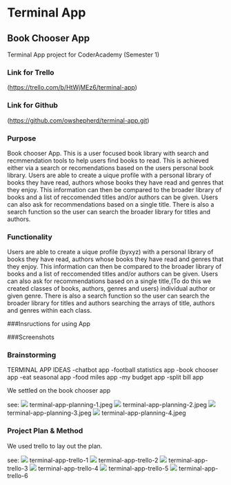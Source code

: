 # Terminal App
## Book Chooser App

Terminal App project for CoderAcademy (Semester 1)

### Link for Trello
(https://trello.com/b/HtWjMEz6/terminal-app)
### Link for Github
(https://github.com/owshepherd/terminal-app.git)

### Purpose
Book chooser App. This is a user focused book library with search and recmmendation tools to help users find books to read. This is achieved either via a search or recomendations based on the users personal book library. Users are able to create a uique profile with a personal library of books they have read, authors whose books they have read and genres that they enjoy. This information can then be compared to the broader library of books and a list of reccomended titles and/or authors can be given. Users can also ask for recommendations based on a single title. There is also a search function so the user can search the broader library for titles and authors.

### Functionality
Users are able to create a uique profile (byxyz) with a personal library of books they have read, authors whose books they have read and genres that they enjoy. This information can then be compared to the broader library of books and a list of reccomended titles and/or authors can be given. Users can also ask for recommendations based on a single title,(To do this we created classes of books, authors, genres and users) individual author or given genre. There is also a search function so the user can search the broader library for titles and authors searching the arrays of title, authors and genres within each class.

###Insructions for using App

###Screenshots

### Brainstorming
TERMINAL APP IDEAS
-chatbot app
-football statistics app
-book chooser app
-eat seasonal app
-food miles app
-my budget app
-split bill app

We settled on the book chooser app

see: 
![](https://github.com/owshepherd/terminal-app/blob/master/terminal-app-planning-1.jpg)
terminal-app-planning-1.jpeg
![](https://github.com/owshepherd/terminal-app/blob/master/terminal-app-planning-2.jpg)
terminal-app-planning-2.jpeg
![](https://github.com/owshepherd/terminal-app/blob/master/terminal-app-planning-3.jpg)
terminal-app-planning-3.jpeg
![](https://github.com/owshepherd/terminal-app/blob/master/terminal-app-planning-4.jpg)
terminal-app-planning-4.jpeg

### Project Plan & Method
We used trello to lay out the plan.

see:
![](https://github.com/owshepherd/terminal-app/blob/master/terminal-app-trello-1.jpg)
terminal-app-trello-1
![](https://github.com/owshepherd/terminal-app/blob/master/terminal-app-trello-2.jpg)
terminal-app-trello-2
![](https://github.com/owshepherd/terminal-app/blob/master/terminal-app-trello-3.jpg)
terminal-app-trello-3
![](https://github.com/owshepherd/terminal-app/blob/master/terminal-app-trello-4.jpg)
terminal-app-trello-4
![](https://github.com/owshepherd/terminal-app/blob/master/terminal-app-trello-5.jpg)
terminal-app-trello-5
![](https://github.com/owshepherd/terminal-app/blob/master/terminal-app-trello-6.jpg)
terminal-app-trello-6
